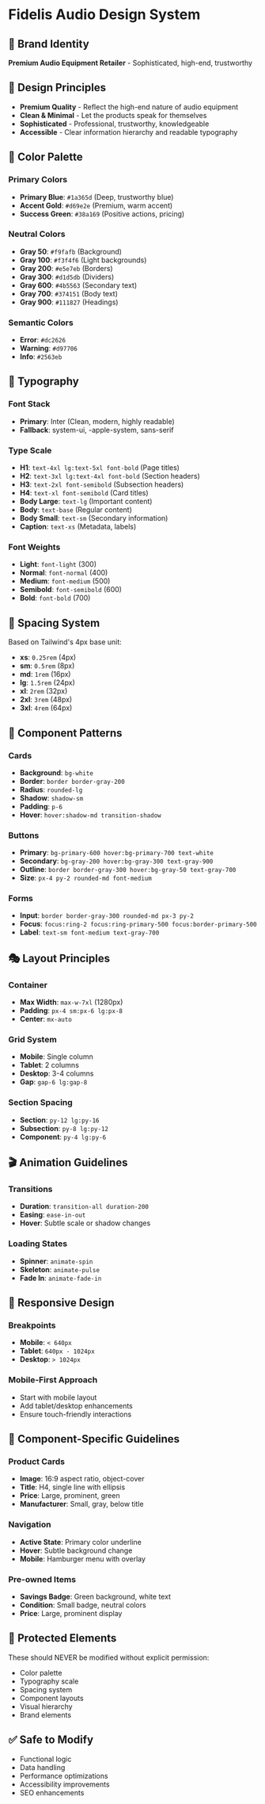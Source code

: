 # Fidelis Audio Design System

## 🎨 Brand Identity
**Premium Audio Equipment Retailer** - Sophisticated, high-end, trustworthy

## 🎯 Design Principles
- **Premium Quality** - Reflect the high-end nature of audio equipment
- **Clean & Minimal** - Let the products speak for themselves
- **Sophisticated** - Professional, trustworthy, knowledgeable
- **Accessible** - Clear information hierarchy and readable typography

## 🌈 Color Palette

### Primary Colors
- **Primary Blue**: `#1a365d` (Deep, trustworthy blue)
- **Accent Gold**: `#d69e2e` (Premium, warm accent)
- **Success Green**: `#38a169` (Positive actions, pricing)

### Neutral Colors
- **Gray 50**: `#f9fafb` (Background)
- **Gray 100**: `#f3f4f6` (Light backgrounds)
- **Gray 200**: `#e5e7eb` (Borders)
- **Gray 300**: `#d1d5db` (Dividers)
- **Gray 600**: `#4b5563` (Secondary text)
- **Gray 700**: `#374151` (Body text)
- **Gray 900**: `#111827` (Headings)

### Semantic Colors
- **Error**: `#dc2626`
- **Warning**: `#d97706`
- **Info**: `#2563eb`

## 📝 Typography

### Font Stack
- **Primary**: Inter (Clean, modern, highly readable)
- **Fallback**: system-ui, -apple-system, sans-serif

### Type Scale
- **H1**: `text-4xl lg:text-5xl font-bold` (Page titles)
- **H2**: `text-3xl lg:text-4xl font-bold` (Section headers)
- **H3**: `text-2xl font-semibold` (Subsection headers)
- **H4**: `text-xl font-semibold` (Card titles)
- **Body Large**: `text-lg` (Important content)
- **Body**: `text-base` (Regular content)
- **Body Small**: `text-sm` (Secondary information)
- **Caption**: `text-xs` (Metadata, labels)

### Font Weights
- **Light**: `font-light` (300)
- **Normal**: `font-normal` (400)
- **Medium**: `font-medium` (500)
- **Semibold**: `font-semibold` (600)
- **Bold**: `font-bold` (700)

## 📏 Spacing System
Based on Tailwind's 4px base unit:
- **xs**: `0.25rem` (4px)
- **sm**: `0.5rem` (8px)
- **md**: `1rem` (16px)
- **lg**: `1.5rem` (24px)
- **xl**: `2rem` (32px)
- **2xl**: `3rem` (48px)
- **3xl**: `4rem` (64px)

## 🧩 Component Patterns

### Cards
- **Background**: `bg-white`
- **Border**: `border border-gray-200`
- **Radius**: `rounded-lg`
- **Shadow**: `shadow-sm`
- **Padding**: `p-6`
- **Hover**: `hover:shadow-md transition-shadow`

### Buttons
- **Primary**: `bg-primary-600 hover:bg-primary-700 text-white`
- **Secondary**: `bg-gray-200 hover:bg-gray-300 text-gray-900`
- **Outline**: `border border-gray-300 hover:bg-gray-50 text-gray-700`
- **Size**: `px-4 py-2 rounded-md font-medium`

### Forms
- **Input**: `border border-gray-300 rounded-md px-3 py-2`
- **Focus**: `focus:ring-2 focus:ring-primary-500 focus:border-primary-500`
- **Label**: `text-sm font-medium text-gray-700`

## 🎭 Layout Principles

### Container
- **Max Width**: `max-w-7xl` (1280px)
- **Padding**: `px-4 sm:px-6 lg:px-8`
- **Center**: `mx-auto`

### Grid System
- **Mobile**: Single column
- **Tablet**: 2 columns
- **Desktop**: 3-4 columns
- **Gap**: `gap-6 lg:gap-8`

### Section Spacing
- **Section**: `py-12 lg:py-16`
- **Subsection**: `py-8 lg:py-12`
- **Component**: `py-4 lg:py-6`

## 🎬 Animation Guidelines

### Transitions
- **Duration**: `transition-all duration-200`
- **Easing**: `ease-in-out`
- **Hover**: Subtle scale or shadow changes

### Loading States
- **Spinner**: `animate-spin`
- **Skeleton**: `animate-pulse`
- **Fade In**: `animate-fade-in`

## 📱 Responsive Design

### Breakpoints
- **Mobile**: `< 640px`
- **Tablet**: `640px - 1024px`
- **Desktop**: `> 1024px`

### Mobile-First Approach
- Start with mobile layout
- Add tablet/desktop enhancements
- Ensure touch-friendly interactions

## 🎨 Component-Specific Guidelines

### Product Cards
- **Image**: 16:9 aspect ratio, object-cover
- **Title**: H4, single line with ellipsis
- **Price**: Large, prominent, green
- **Manufacturer**: Small, gray, below title

### Navigation
- **Active State**: Primary color underline
- **Hover**: Subtle background change
- **Mobile**: Hamburger menu with overlay

### Pre-owned Items
- **Savings Badge**: Green background, white text
- **Condition**: Small badge, neutral colors
- **Price**: Large, prominent display

## 🚫 Protected Elements
These should NEVER be modified without explicit permission:
- Color palette
- Typography scale
- Spacing system
- Component layouts
- Visual hierarchy
- Brand elements

## ✅ Safe to Modify
- Functional logic
- Data handling
- Performance optimizations
- Accessibility improvements
- SEO enhancements
